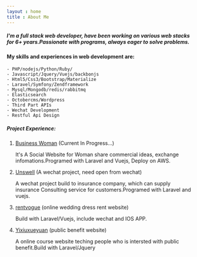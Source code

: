 ```yaml
---
layout : home
title : About Me
---
```

##### I'm a full stack web developer, have been working on various web stacks for 6+ years.Passionate with programs, always eager to solve problems.

#### My skills and experiences in web development are:

    - PHP/nodejs/Python/Ruby/
    - Javascript/Jquery/Vuejs/backbonjs
    - Html5/Css3/Bootstrap/Materialize
    - Laravel/Symfony/Zendframework
    - Mysql/Mongodb/redis/rabbitmq
    - Elasticsearch
    - Octobercms/Wordpress
    - Third Part APIs
    - Wechat Development
    - Restful Api Design
  
##### Project Experience:
  
1. [Business Woman](http://businesswoman.network/) (Current In Progress...)

	It's A Social Website for Woman share commercial ideas, exchange infomations.Programed with Laravel and Vuejs, Deploy on AWS.
  
2. [Unswell](http://unswell.com) (A wechat project, need open from wechat)

	A wechat project build to insurance company, which can supply insurance Consulting service for customers.Programed with Laravel and vuejs.

3. [rentvogue](http://rentvogue.com) (online wedding dress rent website)

	Build with Laravel/Vuejs, include wechat and IOS APP.
  
4. [Yixiuxueyuan](http://yixiuxueyuan.com) (public benefit website)

	A online course website teching people who is intersted with public benefit.Build with Laravel/Jquery
